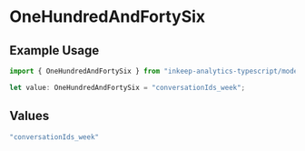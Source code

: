 # OneHundredAndFortySix

## Example Usage

```typescript
import { OneHundredAndFortySix } from "inkeep-analytics-typescript/models/operations";

let value: OneHundredAndFortySix = "conversationIds_week";
```

## Values

```typescript
"conversationIds_week"
```